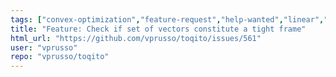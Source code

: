 ```yaml
---
tags: ["convex-optimization","feature-request","help-wanted","linear","linear-algebra","matrix-analysis","nonlocal-game","physics","python","python-3","python3","quantum","quantum-computing","quantum-information","quantum-information-science","quantum-information-theory","quantum-physics","quantum-programming","quantum-programming-language","research","semidefinite-programming","unitaryhack"]
title: "Feature: Check if set of vectors constitute a tight frame"
html_url: "https://github.com/vprusso/toqito/issues/561"
user: "vprusso"
repo: "vprusso/toqito"
---
```


